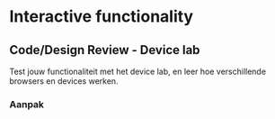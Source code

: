# Interactive functionality

## Code/Design Review - Device lab

Test jouw functionaliteit met het device lab, en leer hoe verschillende browsers en devices werken.


### Aanpak

<!-- 
Device Lab test doen?
 -->
